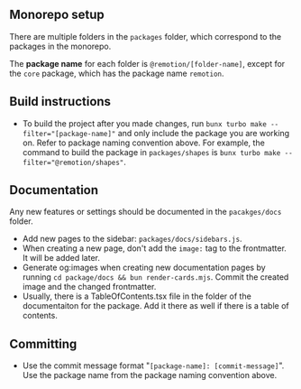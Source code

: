 ## Monorepo setup

There are multiple folders in the `packages` folder, which correspond to the packages in the monorepo.

The **package name** for each folder is `@remotion/[folder-name]`, except for the `core` package, which has the package name `remotion`.

## Build instructions

- To build the project after you made changes, run `bunx turbo make --filter="[package-name]"` and only include the package you are working on. Refer to package naming convention above. For example, the command to build the package in `packages/shapes` is `bunx turbo make --filter="@remotion/shapes"`.

## Documentation

Any new features or settings should be documented in the `pacakges/docs` folder.

- Add new pages to the sidebar: `packages/docs/sidebars.js`.
- When creating a new page, don't add the `image:` tag to the frontmatter. It will be added later.
- Generate og:images when creating new documentation pages by running `cd package/docs && bun render-cards.mjs`. Commit the created image and the changed frontmatter.
- Usually, there is a TableOfContents.tsx file in the folder of the documentaiton for the package. Add it there as well if there is a table of contents.

## Committing

- Use the commit message format "`[package-name]: [commit-message]`". Use the package name from the package naming convention above.
